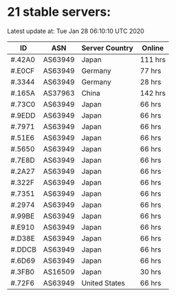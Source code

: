 # 21 stable servers:

Latest update at: Tue Jan 28 06:10:10 UTC 2020

| ID | ASN | Server Country | Online |
| -- | --- | -------------- | ------ |
| #.42A0 | AS63949 | Japan | 111 hrs |
| #.E0CF | AS63949 | Germany | 77 hrs |
| #.3344 | AS63949 | Germany | 28 hrs |
| #.165A | AS37963 | China | 142 hrs |
| #.73C0 | AS63949 | Japan | 66 hrs |
| #.9EDD | AS63949 | Japan | 66 hrs |
| #.7971 | AS63949 | Japan | 66 hrs |
| #.51E6 | AS63949 | Japan | 66 hrs |
| #.5650 | AS63949 | Japan | 66 hrs |
| #.7E8D | AS63949 | Japan | 66 hrs |
| #.2A27 | AS63949 | Japan | 66 hrs |
| #.322F | AS63949 | Japan | 66 hrs |
| #.7351 | AS63949 | Japan | 66 hrs |
| #.2974 | AS63949 | Japan | 66 hrs |
| #.99BE | AS63949 | Japan | 66 hrs |
| #.E910 | AS63949 | Japan | 66 hrs |
| #.D38E | AS63949 | Japan | 66 hrs |
| #.DDCB | AS63949 | Japan | 66 hrs |
| #.6D69 | AS63949 | Japan | 66 hrs |
| #.3FB0 | AS16509 | Japan | 30 hrs |
| #.72F6 | AS63949 | United States | 66 hrs |

